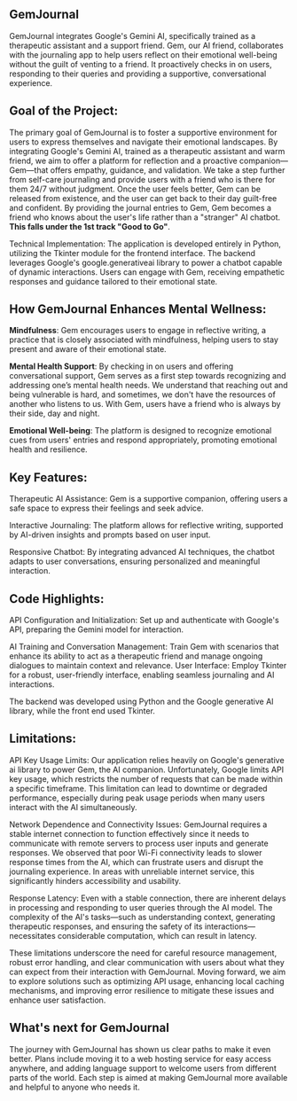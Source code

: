 ## GemJournal

GemJournal integrates Google's Gemini AI, specifically trained as a therapeutic assistant and a support friend. Gem, our AI friend, collaborates with the journaling app to help users reflect on their emotional well-being without the guilt of venting to a friend. It proactively checks in on users, responding to their queries and providing a supportive, conversational experience.

## Goal of the Project:

The primary goal of GemJournal is to foster a supportive environment for users to express themselves and navigate their emotional landscapes. By integrating Google's Gemini AI, trained as a therapeutic assistant and warm friend, we aim to offer a platform for reflection and a proactive companion—Gem—that offers empathy, guidance, and validation. We take a step further from self-care journaling and provide users with a friend who is there for them 24/7 without judgment. Once the user feels better, Gem can be released from existence, and the user can get back to their day guilt-free and confident. By providing the journal entries to Gem, Gem becomes a friend who knows about the user's life rather than a "stranger" AI chatbot. **This falls under the 1st track "Good to Go"**.

Technical Implementation: The application is developed entirely in Python, utilizing the Tkinter module for the frontend interface. The backend leverages Google's google.generativeai library to power a chatbot capable of dynamic interactions. Users can engage with Gem, receiving empathetic responses and guidance tailored to their emotional state. 

## How GemJournal Enhances Mental Wellness:

**Mindfulness**: Gem encourages users to engage in reflective writing, a practice that is closely associated with mindfulness, helping users to stay present and aware of their emotional state.

**Mental Health Support**: By checking in on users and offering conversational support, Gem serves as a first step towards recognizing and addressing one’s mental health needs. We understand that reaching out and being vulnerable is hard, and sometimes, we don't have the resources of another who listens to us.  With Gem, users have a friend who is always by their side, day and night.

**Emotional Well-being**: The platform is designed to recognize emotional cues from users' entries and respond appropriately, promoting emotional health and resilience.

## Key Features:

Therapeutic AI Assistance: Gem is a supportive companion, offering users a safe space to express their feelings and seek advice.

Interactive Journaling: The platform allows for reflective writing, supported by AI-driven insights and prompts based on user input.

Responsive Chatbot: By integrating advanced AI techniques, the chatbot adapts to user conversations, ensuring personalized and meaningful interaction.

## Code Highlights:

API Configuration and Initialization: Set up and authenticate with Google's API, preparing the Gemini model for interaction.

AI Training and Conversation Management: Train Gem with scenarios that enhance its ability to act as a therapeutic friend and manage ongoing dialogues to maintain context and relevance.
User Interface: Employ Tkinter for a robust, user-friendly interface, enabling seamless journaling and AI interactions.

The backend was developed using Python and the Google generative AI library, while the front end used Tkinter.

## Limitations:

API Key Usage Limits: Our application relies heavily on Google's generative ai library to power Gem, the AI companion. Unfortunately, Google limits API key usage, which restricts the number of requests that can be made within a specific timeframe. This limitation can lead to downtime or degraded performance, especially during peak usage periods when many users interact with the AI simultaneously.

Network Dependence and Connectivity Issues: GemJournal requires a stable internet connection to function effectively since it needs to communicate with remote servers to process user inputs and generate responses. We observed that poor Wi-Fi connectivity leads to slower response times from the AI, which can frustrate users and disrupt the journaling experience. In areas with unreliable internet service, this significantly hinders accessibility and usability.

Response Latency: Even with a stable connection, there are inherent delays in processing and responding to user queries through the AI model. The complexity of the AI's tasks—such as understanding context, generating therapeutic responses, and ensuring the safety of its interactions—necessitates considerable computation, which can result in latency.

These limitations underscore the need for careful resource management, robust error handling, and clear communication with users about what they can expect from their interaction with GemJournal. Moving forward, we aim to explore solutions such as optimizing API usage, enhancing local caching mechanisms, and improving error resilience to mitigate these issues and enhance user satisfaction.

## What's next for GemJournal

The journey with GemJournal has shown us clear paths to make it even better. Plans include moving it to a web hosting service for easy access anywhere, and adding language support to welcome users from different parts of the world. Each step is aimed at making GemJournal more available and helpful to anyone who needs it.
